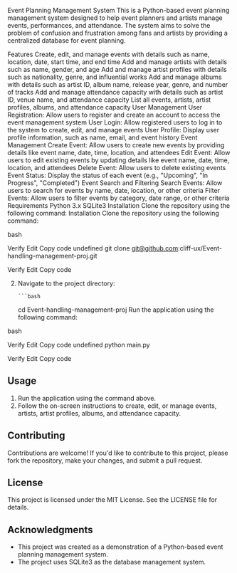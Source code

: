 Event Planning Management System
This is a Python-based event planning management system designed to help event planners and artists manage events, performances, and attendance. The system aims to solve the problem of confusion and frustration among fans and artists by providing a centralized database for event planning.

Features
Create, edit, and manage events with details such as name, location, date, start time, and end time
Add and manage artists with details such as name, gender, and age
Add and manage artist profiles with details such as nationality, genre, and influential works
Add and manage albums with details such as artist ID, album name, release year, genre, and number of tracks
Add and manage attendance capacity with details such as artist ID, venue name, and attendance capacity
List all events, artists, artist profiles, albums, and attendance capacity
User Management
User Registration: Allow users to register and create an account to access the event management system
User Login: Allow registered users to log in to the system to create, edit, and manage events
User Profile: Display user profile information, such as name, email, and event history
Event Management
Create Event: Allow users to create new events by providing details like event name, date, time, location, and attendees
Edit Event: Allow users to edit existing events by updating details like event name, date, time, location, and attendees
Delete Event: Allow users to delete existing events
Event Status: Display the status of each event (e.g., "Upcoming", "In Progress", "Completed")
Event Search and Filtering
Search Events: Allow users to search for events by name, date, location, or other criteria
Filter Events: Allow users to filter events by category, date range, or other criteria
Requirements
Python 3.x
SQLite3
Installation
Clone the repository using the following command:
Installation
Clone the repository using the following command:

bash

Verify
Edit
Copy code
undefined
git clone git@github.com:cliff-ux/Event-handling-management-proj.git

Verify
Edit
Copy code

2.  Navigate to the project directory:

        ```bash

    cd Event-handling-management-proj
    Run the application using the following command:

bash

Verify
Edit
Copy code
undefined
python main.py

Verify
Edit
Copy code

## Usage

1.  Run the application using the command above.
2.  Follow the on-screen instructions to create, edit, or manage events, artists, artist profiles, albums, and attendance capacity.

## Contributing

Contributions are welcome! If you'd like to contribute to this project, please fork the repository, make your changes, and submit a pull request.

## License

This project is licensed under the MIT License. See the LICENSE file for details.

## Acknowledgments

- This project was created as a demonstration of a Python-based event planning management system.
- The project uses SQLite3 as the database management system.
